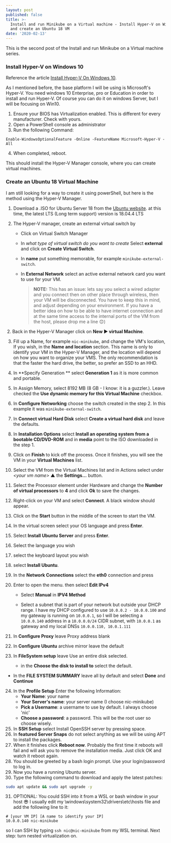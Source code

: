 ```yaml
---
layout: post
published: false
title: >-
  Install and run Minikube on a Virtual machine - Install Hyper-V on Windows 10
  and create an Ubuntu 18 VM
date: '2020-02-13'
---
```

This is the second post of the Install and run Minikube on a Virtual machine series.

### Install Hyper-V on Windows 10

Reference the article [Install Hyper-V On Windows 10](https://docs.microsoft.com/en-us/virtualization/hyper-v-on-windows/quick-start/enable-hyper-v). 

As I mentioned before, the base platform I will be using is Microsoft's Hyper-V. You need windows 10 Enterprise, pro or Education in order to install and run Hyper-V. Of course you can do it on windows Server, but I will be focusing on Win10.

1. Ensure your BIOS has Virtualization enabled. This is different for every manufacturer. Check with yours.
2. Open a PowerShell console as administrator
3. Run the following Command:

```
Enable-WindowsOptionalFeature -Online -FeatureName Microsoft-Hyper-V -All
```

4. When completed, reboot.

This should install the Hyper-V Manager console, where you can create virtual machines.

### Create an Ubuntu 18 Virtual Machine

I am still looking for a way to create it using powerShell, but here is the method using the Hyper-V Manager.

1. Download a .ISO for Ubuntu Server 18 from the [Ubuntu website](https://ubuntu.com/download/server). at this time, the latest LTS (Long term support) version is 18.04.4 LTS

2. The Hyper-V manager, create an external virtual switch by

   - Click on Virtual Switch Manager

   - In _what type of virtual switch do you want to create_ Select **external** and click on **Create Virtual Switch**.

   - In **name** put something memorable, for example `minikube-external-switch`.

   - In **External Network** select an active external network card you want to use for your VM. 

     > **NOTE:** This has an issue: lets say you select a wired adapter and you connect then on other place through wireless, then your VM will be disconnected. You have to keep this in mind, and adjust depending on your environment. If you have a better idea on how to be able to have internet connection and at the same time access to the internal ports of the VM from the host, please drop me a line 😊) 

​	2. Back in the Hyper-V Manager click on **New ▶ virtual Machine**.

3. Fill up a Name, for example `nic-minikube`, and change the VM's location, If you wish, in the **Name and location** section. This name is only to identify your VM in the Hyper-V Manager, and the location will depend on how you want to organize your VMS. The only recommendation is that the faster the hard drive, the better, so prefer an SSD to an HHD.
4. In **Specify Generation ** select **Generation 1** as it is more common and portable.
5. In Assign Memory, select 8192 MB (8 GB - I know: it is a guzzler.). Leave checked the **Use dynamic memory for this Virtual Machine** checkbox.
6. In **Configure Networking** choose the switch created in the step 2. In this example it was `minikube-external-switch`.
7. In **Connect virtual Hard Disk** select **Create a virtual hard disk** and leave the defaults.
8. In **Installation Options** select **Install an operating system from a bootable CD/DVD-ROM** and in **media** point to the ISO downloaded in the step 1.
9. Click on **Finish** to kick off the process.  Once it finishes, you will see the VM in your **Virtual Machines** list.
10. Select the VM from the Virtual Machines list and in Actions select under _&lt;your vm name>_ ▲ the **Settings...** button.
11. Select the Processor element under Hardware and change the **Number of virtual processors** to **4** and click **Ok** to save the changes.
12. Right-click on your VM and select **Connect**. A black window should appear.
13. Click on the **Start** button in the middle of the screen to start the VM.
14. In the virtual screen select your OS language and press **Enter**.
15. Select **Install Ubuntu Server** and press **Enter**.
16. Select the language you wish
17. select the keyboard layout you wish
18. select **Install Ubuntu**.
19. In the **Network Connections** select the **eth0** connection and press 
20. Enter to open the menu. then select **Edit IPv4**

    - Select **Manual** in **IPV4 Method**

    - Select a subnet that is part of your network but outside your DHCP range. I have my DHCP configured to use `10.0.0.2 - 10.0.0.100` and my gateway is running on `10.0.0.1`, so I will be selecting a `10.0.0.140` address in a `10.0.0.0/24` CIDR subnet, with `10.0.0.1` as gateway and my local DNSs `10.0.0.110, 10.0.1.111`
21. In **Configure Proxy** leave Proxy address blank
22. In **Configure Ubuntu** archive mirror leave the default
23. In **FileSystem setup** leave Use an entire disk selected.

    - in the **Choose the disk to install to** select the default.

- In the **FILE SYSTEM SUMMARY** leave all by default and select **Done** and **Continue**

24. In the **Profile Setup** Enter the following Information:
    - **Your Name**: your name
    - **Your Server's name**: your server name (I choose nic-minikube)
    - **Pick a Username**: a username to use by default. I always choose 'nic'
    - **Choose a password**: a password. This will be the root user so choose wisely.
25. In **SSH Setup** select Install OpenSSH server by pressing space.
26. In **featured Server Snaps** do not select anything as we will be using APT to install the packages.
27. When it finishes click **Reboot now**. Probably the first time it reboots will fail and will ask you to remove the installation media. Just click OK and watch it reboot again.
28. You should be greeted by a bash login prompt. Use your login/password to log in.
29. Now you have a running Ubuntu server.
30. Type the following command to download and apply  the latest patches:

   ```bash
   sudo apt update && sudo apt upgrade -y
   ```

31. OPTIONAL: You could SSH into it from a WSL or bash window in your host 😎 I usually edit my \windows\system32\drivers\etc\hosts file and add the following line to it:

   ```
   # [your VM IP] [A name to identify your IP] 
   10.0.0.140 nic-minikube
   ```

   so I can SSH by typing  `ssh nic@nic-minikube` from my WSL terminal.
Next step: turn nested virtualization on.
